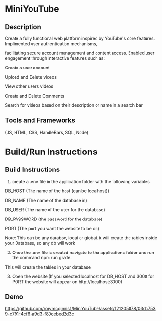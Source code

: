 # MiniYouTube

## Description

Create a fully functional web platform inspired by YouTube's core features. Implimented user authentication mechanisms, 

facilitating secure account management and content access. Enabled user engagement through interactive features such as:

Create a user account

Upload and Delete videos

View other users videos

Create and Delete Comments

Search for videos based on their description or name in a search bar

## Tools and Frameworks
(JS, HTML, CSS, HandleBars, SQL, Node)

# Build/Run Instructions

## Build Instructions
1. create a .env file in the application folder with the following variables

DB_HOST (The name of the host (can be localhost))

DB_NAME (The name of the database in)

DB_USER (The name of the user for the database)

DB_PASSWORD (the password for the database)

PORT (The port you want the website to be on)

Note: This can be any databse, local or global, it will create the tables inside your Database, so any db will work

2. Once the .env file is created navigate to the applications folder and run the command npm run grade.

This will create the tables in your database

3. Open the website (If you selected localhost for DB_HOST and 3000 for PORT the website will appear on http://localhost:3000)

## Demo

https://github.com/rorymcginnis1/MiniYouTube/assets/121205078/03dc7539-c791-4cf6-a9d3-f80cebed2d3c


